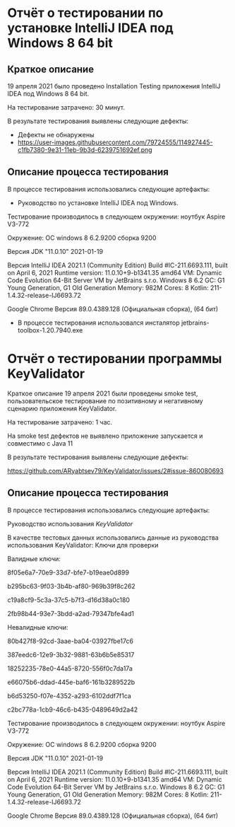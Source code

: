 # Отчёт о тестировании по установке IntelliJ IDEA под Windows 8 64 bit

## Краткое описание

19 апреля 2021 было проведено Installation Testing  приложения IntelliJ IDEA под Windows 8 64 bit.

На тестирование затрачено: 30 минут.

В результате тестирования выявлены следующие дефекты:
* Дефекты не обнаружены
* https://user-images.githubusercontent.com/79724555/114927445-c1fb7380-9e31-11eb-9b3d-6239751692ef.png

## Описание процесса тестирования

В процессе тестирования использовались следующие артефакты:
* Руководство по установке IntelliJ IDEA под Windows.


Тестирование производилось в следующем окружении:
ноутбук Aspire V3-772

Окружение: ОС windows 8 6.2.9200 сборка 9200

Версия JDK "11.0.10" 2021-01-19

Версия IntelliJ IDEA 2021.1 (Community Edition)
Build #IC-211.6693.111, built on April 6, 2021
Runtime version: 11.0.10+9-b1341.35 amd64
VM: Dynamic Code Evolution 64-Bit Server VM by JetBrains s.r.o.
Windows 8 6.2
GC: G1 Young Generation, G1 Old Generation
Memory: 982M
Cores: 8
Kotlin: 211-1.4.32-release-IJ6693.72

Google Chrome Версия 89.0.4389.128 (Официальная сборка), (64 бит)
* В процессе тестирования использовался инсталятор
jetbrains-toolbox-1.20.7940.exe

# Отчёт о тестировании программы KeyValidator
Краткое описание
19 апреля 2021 были проведены smoke test, пользовательское тестирование по позитивному и негативному сценарию приложения KeyValidator.

На тестирование затрачено: 1 час.

На smoke test дефектов не выявлено приложение запускается и совместимо с Java 11

В результате тестирования выявлены следующие дефекты:

https://github.com/ARyabtsev79/KeyValidator/issues/2#issue-860080693

## Описание процесса тестирования

В процессе тестирования использовались следующие артефакты:

Руководство использования *KeyValidator*

В качестве тестовых данных использовались данные из руководства использования KeyValidator: Ключи для проверки

Валидные ключи:

8f05e6a7-70e9-33d7-bfe7-b19eae0d899

b295bc63-9f03-3b4b-af80-969b39f8c262

c19a8cf9-5c3a-37c5-b7f3-d16d38a0c180

2fb98b44-93e7-3bdd-a2ad-79347bfe4ad1


Невалидные ключи:

80b427f8-92cd-3aae-ba04-03927fbe17c6

387eedc6-12e9-3b32-9881-63b6b5e85317

18252235-78e0-44a5-8720-556f0c7da17a

e66075b6-ddad-445e-baf6-161b3289522b

b6d53250-f07e-4352-a293-6102ddf7f1ca

c2bc778a-1cb9-46c6-b435-0489649d2a42

Тестирование производилось в следующем окружении:
ноутбук Aspire V3-772

Окружение: ОС windows 8 6.2.9200 сборка 9200

Версия JDK "11.0.10" 2021-01-19

Версия IntelliJ IDEA 2021.1 (Community Edition)
Build #IC-211.6693.111, built on April 6, 2021
Runtime version: 11.0.10+9-b1341.35 amd64
VM: Dynamic Code Evolution 64-Bit Server VM by JetBrains s.r.o.
Windows 8 6.2
GC: G1 Young Generation, G1 Old Generation
Memory: 982M
Cores: 8
Kotlin: 211-1.4.32-release-IJ6693.72

Google Chrome Версия 89.0.4389.128 (Официальная сборка), (64 бит)
